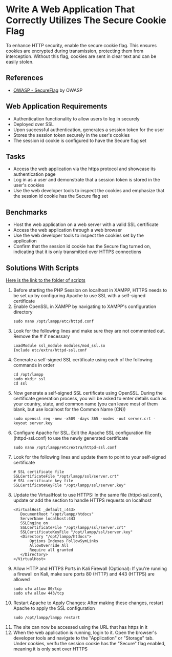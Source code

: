 # Write A Web Application That Correctly Utilizes The Secure Cookie Flag
To enhance HTTP security, enable the secure cookie flag. This ensures cookies are encrypted during transmission, protecting them from interception. Without this flag, cookies are sent in clear text and can be easily stolen.

## References
- [OWASP - SecureFlag](https://owasp.org/www-community/controls/SecureCookieAttribute) by OWASP

## Web Application Requirements
- Authentication functionality to allow users to log in securely
- Deployed over SSL
- Upon successful authentication, generates a session token for the user
- Stores the session token securely in the user's cookies
- The session id cookie is configured to have the Secure flag set

## Tasks
- Access the web application via the https protocol and showcase its authentication page
- Log in as a user and demonstrate that a session token is stored in the user's cookies
- Use the web developer tools to inspect the cookies and emphasize that the session id cookie has the Secure flag set

## Benchmarks
- Host the web application on a web server with a valid SSL certificate
- Access the web application through a web browser
- Use the web developer tools to inspect the cookies set by the application
- Confirm that the session id cookie has the Secure flag turned on, indicating that it is only transmitted over HTTPS connections


## Solutions With Scripts
[Here is the link to the folder of scripts](https://github.com/aaronamran/MCSI-Remote-Cybersecurity-Internship/tree/main/Secure%20Software%20Development/scripts/secure-cookie-flag)
1. Before starting the PHP Session on localhost in XAMPP, HTTPS needs to be set up by configuring Apache to use SSL with a self-signed certificate
2. Enable OpenSSL in XAMPP by navigating to XAMPP's configuration directory
   ```
   sudo nano /opt/lampp/etc/httpd.conf
   ```
3. Look for the following lines and make sure they are not commented out. Remove the # if necessary
   ```
   LoadModule ssl_module modules/mod_ssl.so
   Include etc/extra/httpd-ssl.conf
   ```
4. Generate a self-signed SSL certificate using each of the following commands in order
   ```
   cd /opt/lampp
   sudo mkdir ssl
   cd ssl
   ```
5. Now generate a self-signed SSL certificate using OpenSSL. During the certificate generation process, you will be asked to enter details such as your country, state, and common name (you can leave most of them blank, but use localhost for the Common Name (CN))
   ```
   sudo openssl req -new -x509 -days 365 -nodes -out server.crt -keyout server.key
   ```
6. Configure Apache for SSL. Edit the Apache SSL configuration file (httpd-ssl.conf) to use the newly generated certificate
   ```
   sudo nano /opt/lampp/etc/extra/httpd-ssl.conf
   ```
7. Look for the following lines and update them to point to your self-signed certificate
   ```
   # SSL certificate file
   SSLCertificateFile "/opt/lampp/ssl/server.crt"
   # SSL certificate key file
   SSLCertificateKeyFile "/opt/lampp/ssl/server.key"
   ```
8. Update the VirtualHost to use HTTPS: In the same file (httpd-ssl.conf), update or add the <VirtualHost> section to handle HTTPS requests on localhost
   ```
   <VirtualHost _default_:443>
      DocumentRoot "/opt/lampp/htdocs"
      ServerName localhost:443
      SSLEngine on
      SSLCertificateFile "/opt/lampp/ssl/server.crt"
      SSLCertificateKeyFile "/opt/lampp/ssl/server.key"
      <Directory "/opt/lampp/htdocs">
          Options Indexes FollowSymLinks
          AllowOverride All
          Require all granted
      </Directory>
   </VirtualHost>
   ```
9. Allow HTTP and HTTPS Ports in Kali Firewall (Optional): If you're running a firewall on Kali, make sure ports 80 (HTTP) and 443 (HTTPS) are allowed
    ```
    sudo ufw allow 80/tcp
    sudo ufw allow 443/tcp
    ```
10. Restart Apache to Apply Changes: After making these changes, restart Apache to apply the SSL configuration
    ```
    sudo /opt/lampp/lampp restart
    ```
11. The site can now be accessed using the URL that has https in it
12. When the web application is running, login to it. Open the browser's developer tools and navigate to the "Application" or "Storage" tab. Under cookies, verifu the session cookie has the "Secure" flag enabled, meaning it is only sent over HTTPS

